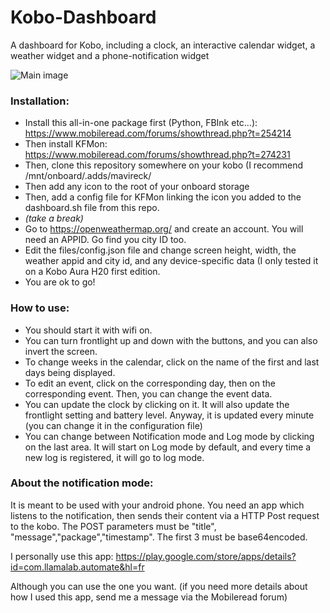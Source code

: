 # Kobo-Dashboard
A dashboard for Kobo, including a clock, an interactive calendar widget, a weather widget and a phone-notification widget

![Main image](https://github.com/Mavireck/Kobo-Dashboard/blob/master/DemoImages/20190812_145209.jpg?raw=true)


### Installation:
* Install this all-in-one package first (Python, FBInk etc...):
https://www.mobileread.com/forums/showthread.php?t=254214
* Then install KFMon:
https://www.mobileread.com/forums/showthread.php?t=274231
* Then, clone this repository somewhere on your kobo (I recommend /mnt/onboard/.adds/mavireck/
* Then add any icon to the root of your onboard storage
* Then, add a config file for KFMon linking the icon you added to the dashboard.sh file from this repo.
* *(take a break)*
* Go to https://openweathermap.org/ and create an account. You will need an APPID. Go find you city ID too.
* Edit the files/config.json file and change screen height, width, the weather appid and city id, and any device-specific data (I only tested it on a Kobo Aura H20 first edition.
* You are ok to go!

### How to use:
* You should start it with wifi on.
* You can turn frontlight up and down with the buttons, and you can also invert the screen.
* To change weeks in the calendar, click on the name of the first and last days being displayed.
* To edit an event, click on the corresponding day, then on the corresponding event. Then, you can change the event data.
* You can update the clock by clicking on it. It will also update the frontlight setting and battery level. Anyway, it is updated every minute (you can change it in the configuration file)
* You can change between Notification mode and Log mode by clicking on the last area. It will start on Log mode by default, and every time a new log is registered, it will go to log mode.

### About the notification mode:
It is meant to be used with your android phone. You need an app which listens to the notification, then sends their content via a HTTP Post request to the kobo. The POST parameters must be "title", "message","package","timestamp". The first 3 must be base64encoded.

I personally use this app:
https://play.google.com/store/apps/details?id=com.llamalab.automate&hl=fr

Although you can use the one you want. (if you need more details about how I used this app, send me a message via the Mobileread forum)
